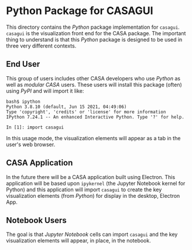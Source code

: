 # Python Package for CASAGUI

This directory contains the _Python_ package implementation for `casagui`.
`casagui` is the visualization front end for the CASA package. The important
thing to understand is that this _Python_ package is designed to be used
in three very different contexts.

## End User

This group of users includes other CASA developers who use _Python_ as well
as _modular CASA_ users. These users will install this package
(often) using _PyPI_ and will import it like:
```
bash$ ipython
Python 3.8.10 (default, Jun 15 2021, 04:49:06) 
Type 'copyright', 'credits' or 'license' for more information
IPython 7.24.1 -- An enhanced Interactive Python. Type '?' for help.

In [1]: import casagui
```
In this usage mode, the visualization elements will appear as a tab in
the user's web browser.

## CASA Application

In the future there will be a CASA application built using Electron. This
application will be based upon `ipykernel` (the Jupyter Notebook kernel
for Python) and this application will import `casagui` to create the
key visualization elements (from _Python_) for display in the desktop,
Electron App.

## Notebook Users

The goal is that _Jupyter Notebook_ cells can import `casagui` and the
key visualization elements will appear, in place, in the notebook.
